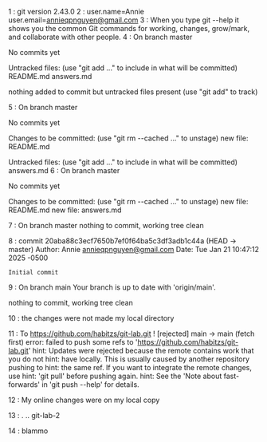 1 : git version 2.43.0
2 : user.name=Annie
    user.email=annieqpnguyen@gmail.com
3 : When you type git --help it shows you the common Git commands for working, changes, grow/mark, and collaborate with other people.
4 : On branch master

No commits yet

Untracked files:
  (use "git add <file>..." to include in what will be committed)
        README.md
        answers.md

nothing added to commit but untracked files present (use "git add" to track)

5 : On branch master

No commits yet

Changes to be committed:
  (use "git rm --cached <file>..." to unstage)
        new file:   README.md

Untracked files:
  (use "git add <file>..." to include in what will be committed)
        answers.md
6 :  On branch master

No commits yet

Changes to be committed:
  (use "git rm --cached <file>..." to unstage)
        new file:   README.md
        new file:   answers.md

7 : On branch master
nothing to commit, working tree clean

8 : commit 20aba88c3ecf7650b7ef0f64ba5c3df3adb1c44a (HEAD -> master)
Author: Annie <annieqpnguyen@gmail.com>
Date:   Tue Jan 21 10:47:12 2025 -0500

    Initial commit

9 : On branch main
Your branch is up to date with 'origin/main'.

nothing to commit, working tree clean

10 : the changes were not made my local directory

11 : To https://github.com/habitzs/git-lab.git
 ! [rejected]        main -> main (fetch first)
error: failed to push some refs to 'https://github.com/habitzs/git-lab.git'
hint: Updates were rejected because the remote contains work that you do not
hint: have locally. This is usually caused by another repository pushing to
hint: the same ref. If you want to integrate the remote changes, use
hint: 'git pull' before pushing again.
hint: See the 'Note about fast-forwards' in 'git push --help' for details.

12 : My online changes were on my local copy

13 : .  ..  git-lab-2

14 : blammo